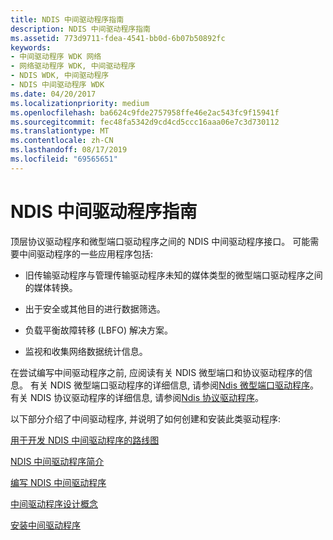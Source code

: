 ```yaml
---
title: NDIS 中间驱动程序指南
description: NDIS 中间驱动程序指南
ms.assetid: 773d9711-fdea-4541-bb0d-6b07b50892fc
keywords:
- 中间驱动程序 WDK 网络
- 网络驱动程序 WDK, 中间驱动程序
- NDIS WDK, 中间驱动程序
- NDIS 中间驱动程序 WDK
ms.date: 04/20/2017
ms.localizationpriority: medium
ms.openlocfilehash: ba6624c9fde2757958ffe46e2ac543fc9f15941f
ms.sourcegitcommit: fec48fa5342d9cd4cd5ccc16aaa06e7c3d730112
ms.translationtype: MT
ms.contentlocale: zh-CN
ms.lasthandoff: 08/17/2019
ms.locfileid: "69565651"
---
```

# <a name="ndis-intermediate-drivers-guide"></a>NDIS 中间驱动程序指南

顶层协议驱动程序和微型端口驱动程序之间的 NDIS 中间驱动程序接口。 可能需要中间驱动程序的一些应用程序包括:

-   旧传输驱动程序与管理传输驱动程序未知的媒体类型的微型端口驱动程序之间的媒体转换。

-   出于安全或其他目的进行数据筛选。

-   负载平衡故障转移 (LBFO) 解决方案。

-   监视和收集网络数据统计信息。

在尝试编写中间驱动程序之前, 应阅读有关 NDIS 微型端口和协议驱动程序的信息。 有关 NDIS 微型端口驱动程序的详细信息, 请参阅[Ndis 微型端口驱动程序](ndis-miniport-drivers.md)。 有关 NDIS 协议驱动程序的详细信息, 请参阅[Ndis 协议驱动程序](ndis-protocol-drivers.md)。

以下部分介绍了中间驱动程序, 并说明了如何创建和安装此类驱动程序:

[用于开发 NDIS 中间驱动程序的路线图](roadmap-for-developing-ndis-intermediate-drivers.md)

[NDIS 中间驱动程序简介](introduction-to-ndis-intermediate-drivers.md)

[编写 NDIS 中间驱动程序](writing-ndis-intermediate-drivers.md)

[中间驱动程序设计概念](intermediate-driver-design-concepts.md)

[安装中间驱动程序](installing-an-intermediate-driver.md)

 

 





